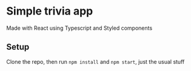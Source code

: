 # Simple trivia app

Made with React using Typescript and Styled components

## Setup

Clone the repo, then run `npm install` and `npm start`, just the usual stuff

